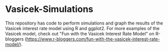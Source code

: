 # Vasicek-Simulations
This repository has code to perform simulations and graph the results of the Vasicek interest rate model using R and ggplot2.  For more examples of the Vasicek model, check out "Fun with the Vasicek Interest Rate Model" on R-bloggers (https://www.r-bloggers.com/fun-with-the-vasicek-interest-rate-model/).
